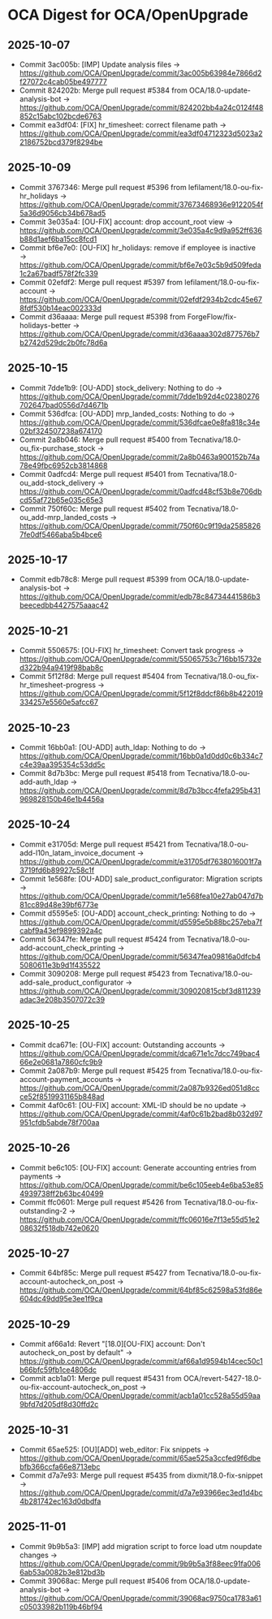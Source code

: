 # OCA Digest for OCA/OpenUpgrade

## 2025-10-07

- Commit 3ac005b: [IMP] Update analysis files → https://github.com/OCA/OpenUpgrade/commit/3ac005b63984e7866d2f27072c4cab05be497777
- Commit 824202b: Merge pull request #5384 from OCA/18.0-update-analysis-bot → https://github.com/OCA/OpenUpgrade/commit/824202bb4a24c0124f48852c15abc102bcde6763
- Commit ea3df04: [FIX] hr_timesheet: correct filename path → https://github.com/OCA/OpenUpgrade/commit/ea3df04712323d5023a22186752bcd379f8294be

## 2025-10-09

- Commit 3767346: Merge pull request #5396 from lefilament/18.0-ou-fix-hr_holidays → https://github.com/OCA/OpenUpgrade/commit/37673468936e9122054f5a36d9056cb34b678ad5
- Commit 3e035a4: [OU-FIX] account: drop account_root view → https://github.com/OCA/OpenUpgrade/commit/3e035a4c9d9a952ff636b88d1aef6ba15cc8fcd1
- Commit bf6e7e0: [OU-FIX] hr_holidays: remove if employee is inactive → https://github.com/OCA/OpenUpgrade/commit/bf6e7e03c5b9d509feda1c2a67badf578f2fc339
- Commit 02efdf2: Merge pull request #5397 from lefilament/18.0-ou-fix-account → https://github.com/OCA/OpenUpgrade/commit/02efdf2934b2cdc45e678fdf530b14eac002333d
- Commit d36aaaa: Merge pull request #5398 from ForgeFlow/fix-holidays-better → https://github.com/OCA/OpenUpgrade/commit/d36aaaa302d877576b7b2742d529dc2b0fc78d6a

## 2025-10-15

- Commit 7dde1b9: [OU-ADD] stock_delivery: Nothing to do → https://github.com/OCA/OpenUpgrade/commit/7dde1b92d4c02380276702647bad0556d7d4671b
- Commit 536dfca: [OU-ADD] mrp_landed_costs: Nothing to do → https://github.com/OCA/OpenUpgrade/commit/536dfcae0e8fa818c34e02bf324507238a674170
- Commit 2a8b046: Merge pull request #5400 from Tecnativa/18.0-ou_fix-purchase_stock → https://github.com/OCA/OpenUpgrade/commit/2a8b0463a900152b74a78e49fbc6952cb3814868
- Commit 0adfcd4: Merge pull request #5401 from Tecnativa/18.0-ou_add-stock_delivery → https://github.com/OCA/OpenUpgrade/commit/0adfcd48cf53b8e706dbcd55af72b65e035c65e3
- Commit 750f60c: Merge pull request #5402 from Tecnativa/18.0-ou_add-mrp_landed_costs → https://github.com/OCA/OpenUpgrade/commit/750f60c9f19da25858267fe0df5466aba5b4bce6

## 2025-10-17

- Commit edb78c8: Merge pull request #5399 from OCA/18.0-update-analysis-bot → https://github.com/OCA/OpenUpgrade/commit/edb78c84734441586b3beecedbb4427575aaac42

## 2025-10-21

- Commit 5506575: [OU-FIX] hr_timesheet: Convert task progress → https://github.com/OCA/OpenUpgrade/commit/55065753c716bb15732ed322b94a9419f98bab8c
- Commit 5f12f8d: Merge pull request #5404 from Tecnativa/18.0-ou_fix-hr_timesheet-progress → https://github.com/OCA/OpenUpgrade/commit/5f12f8ddcf86b8b422019334257e5560e5afcc67

## 2025-10-23

- Commit 16bb0a1: [OU-ADD] auth_ldap: Nothing to do → https://github.com/OCA/OpenUpgrade/commit/16bb0a1d0dd0c6b334c7c4e39aa395354c53dd5c
- Commit 8d7b3bc: Merge pull request #5418 from Tecnativa/18.0-ou-add-auth_ldap → https://github.com/OCA/OpenUpgrade/commit/8d7b3bcc4fefa295b431969828150b46e1b4456a

## 2025-10-24

- Commit e31705d: Merge pull request #5421 from Tecnativa/18.0-ou-add-l10n_latam_invoice_document → https://github.com/OCA/OpenUpgrade/commit/e31705df7638016001f7a3719fd6b89927c58c1f
- Commit 1e568fe: [OU-ADD] sale_product_configurator: Migration scripts → https://github.com/OCA/OpenUpgrade/commit/1e568fea10e27ab047d7b81cc89d48e39bf6773e
- Commit d5595e5: [OU-ADD] account_check_printing: Nothing to do → https://github.com/OCA/OpenUpgrade/commit/d5595e5b88bc257eba7fcabf9a43ef9899392a4c
- Commit 56347fe: Merge pull request #5424 from Tecnativa/18.0-ou-add-account_check_printing → https://github.com/OCA/OpenUpgrade/commit/56347fea09816a0dfcb45080611e3b9d1f435522
- Commit 3090208: Merge pull request #5423 from Tecnativa/18.0-ou-add-sale_product_configurator → https://github.com/OCA/OpenUpgrade/commit/309020815cbf3d811239adac3e208b3507072c39

## 2025-10-25

- Commit dca671e: [OU-FIX] account: Outstanding accounts → https://github.com/OCA/OpenUpgrade/commit/dca671e1c7dcc749bac466e2e0681a7860cfc9b9
- Commit 2a087b9: Merge pull request #5425 from Tecnativa/18.0-ou-fix-account-payment_accounts → https://github.com/OCA/OpenUpgrade/commit/2a087b9326ed051d8ccce52f8519931165b848ad
- Commit 4af0c61: [OU-FIX] account: XML-ID should be no update → https://github.com/OCA/OpenUpgrade/commit/4af0c61b2bad8b032d97951cfdb5abde78f700aa

## 2025-10-26

- Commit be6c105: [OU-FIX] account: Generate accounting entries from payments → https://github.com/OCA/OpenUpgrade/commit/be6c105eeb4e6ba53e854939738ff2b63bc40499
- Commit ffc0601: Merge pull request #5426 from Tecnativa/18.0-ou-fix-outstanding-2 → https://github.com/OCA/OpenUpgrade/commit/ffc06016e7f13e55d51e208632f518db742e0620

## 2025-10-27

- Commit 64bf85c: Merge pull request #5427 from Tecnativa/18.0-ou-fix-account-autocheck_on_post → https://github.com/OCA/OpenUpgrade/commit/64bf85c62598a53fd86e604dc49dd95e3ee1f9ca

## 2025-10-29

- Commit af66a1d: Revert "[18.0][OU-FIX] account: Don't autocheck_on_post by default" → https://github.com/OCA/OpenUpgrade/commit/af66a1d9594b14cec50c1b66bfc59fb1ce4806dc
- Commit acb1a01: Merge pull request #5431 from OCA/revert-5427-18.0-ou-fix-account-autocheck_on_post → https://github.com/OCA/OpenUpgrade/commit/acb1a01cc528a55d59aa9bfd7d205df8d30ffd2c

## 2025-10-31

- Commit 65ae525: [OU][ADD] web_editor: Fix snippets → https://github.com/OCA/OpenUpgrade/commit/65ae525a3ccfed9f6dbebfb366ccfa66e8713ebc
- Commit d7a7e93: Merge pull request #5435 from dixmit/18.0-fix-snippet → https://github.com/OCA/OpenUpgrade/commit/d7a7e93966ec3ed1d4bc4b281742ec163d0dbdfa

## 2025-11-01

- Commit 9b9b5a3: [IMP] add migration script to force load utm noupdate changes → https://github.com/OCA/OpenUpgrade/commit/9b9b5a3f88eec91fa0066ab53a0082b3e812bd3b
- Commit 39068ac: Merge pull request #5406 from OCA/18.0-update-analysis-bot → https://github.com/OCA/OpenUpgrade/commit/39068ac9750ca1783a61c05033982b119b46bf94

